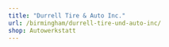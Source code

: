 ```yaml
---
title: "Durrell Tire & Auto Inc."
url: /birmingham/durrell-tire-und-auto-inc/
shop: Autowerkstatt
---
```

